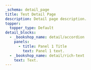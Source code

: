```yaml
---
_schema: detail_page
title: Test Detail Page
description: Detail page description.
topper:
  topper_type: Default
detail_blocks:
  - _bookshop_name: detail/accordion
    panels:
      - title: Panel 1 Title
        text: Panel 1 text.
  - _bookshop_name: detail/rich-text
    text: Text.
---
```

